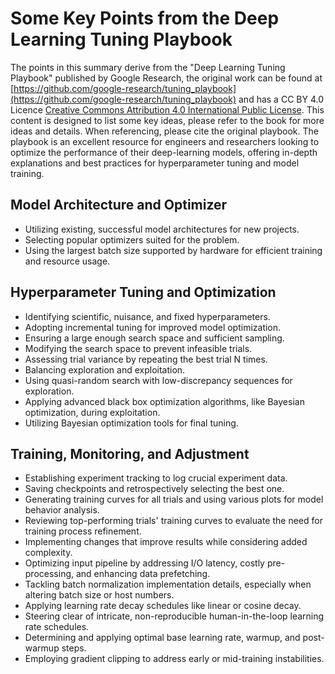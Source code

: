 # Some Key Points from the Deep Learning Tuning Playbook

The points in this summary derive from the "Deep Learning Tuning Playbook" published by Google Research, the original work can be found at [https://github.com/google-research/tuning_playbook](https://github.com/google-research/tuning_playbook) and has a CC BY 4.0 Licence [Creative Commons Attribution 4.0 International Public License](https://creativecommons.org/licenses/by/4.0/). This content is designed to list some key ideas, please refer to the book for more ideas and details. When referencing, please cite the original playbook. The playbook is an excellent resource for engineers and researchers looking to optimize the performance of their deep-learning models, offering in-depth explanations and best practices for hyperparameter tuning and model training.

## Model Architecture and Optimizer

- Utilizing existing, successful model architectures for new projects.
- Selecting popular optimizers suited for the problem.
- Using the largest batch size supported by hardware for efficient training and resource usage.

## Hyperparameter Tuning and Optimization

- Identifying scientific, nuisance, and fixed hyperparameters.
- Adopting incremental tuning for improved model optimization.
- Ensuring a large enough search space and sufficient sampling.
- Modifying the search space to prevent infeasible trials.
- Assessing trial variance by repeating the best trial N times.
- Balancing exploration and exploitation.
- Using quasi-random search with low-discrepancy sequences for exploration.
- Applying advanced black box optimization algorithms, like Bayesian optimization, during exploitation.
- Utilizing Bayesian optimization tools for final tuning.

## Training, Monitoring, and Adjustment

- Establishing experiment tracking to log crucial experiment data.
- Saving checkpoints and retrospectively selecting the best one.
- Generating training curves for all trials and using various plots for model behavior analysis.
- Reviewing top-performing trials' training curves to evaluate the need for training process refinement.
- Implementing changes that improve results while considering added complexity.
- Optimizing input pipeline by addressing I/O latency, costly pre-processing, and enhancing data prefetching.
- Tackling batch normalization implementation details, especially when altering batch size or host numbers.
- Applying learning rate decay schedules like linear or cosine decay.
- Steering clear of intricate, non-reproducible human-in-the-loop learning rate schedules.
- Determining and applying optimal base learning rate, warmup, and post-warmup steps.
- Employing gradient clipping to address early or mid-training instabilities.
